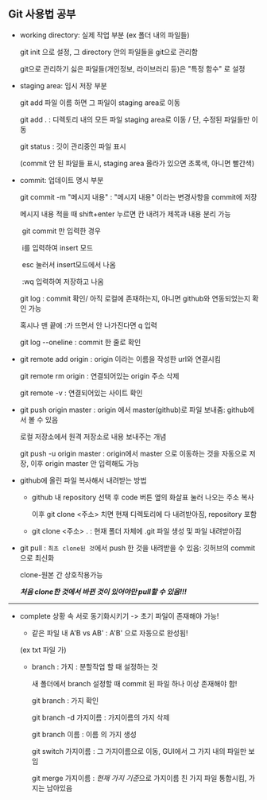 ## Git 사용법 공부

- working directory: 실제 작업 부분 (ex 폴더 내의 파일들)

  git init 으로 설정, 그 directory 안의 파일들을 git으로 관리함

  git으로 관리하기 싫은 파일들(개인정보, 라이브러리 등)은 "특정 함수" 로 설정

- staging area: 임시 저장 부분

  git add 파일 이름 하면 그 파일이 staging area로 이동

  git add . : 디렉토리 내의 모든 파일 staging area로 이동 / 단, 수정된 파일들만 이동

  git status : 깃이 관리중인 파일 표시

  (commit 안 된 파일들 표시, staging area 올라가 있으면 초록색, 아니면 빨간색)

- commit: 업데이트 명시 부분

  git commit -m "메시지 내용" : "메시지 내용" 이라는 변경사항을 commit에 저장

  메시지 내용 적을 때 shift+enter 누르면 칸 내려가 제목과 내용 분리 가능

  ​	git commit 만 입력한 경우

  ​		i를 입력하여 insert 모드

  ​		esc 눌러서 insert모드에서 나옴

  ​		:wq 입력하여 저장하고 나옴

  git log : commit 확인/ 아직 로컬에 존재하는지, 아니면 github와 연동되었는지 확인 가능

  혹시나 맨 끝에 :가 뜨면서 안 나가진다면 q 입력

  git log --oneline : commit 한 줄로 확인

- git remote add origin <url> : origin 이라는 이름을 작성한 url와 연결시킴

  git remote rm origin : 연결되어있는 origin 주소 삭제

  git remote -v : 연결되어있는 사이트 확인

- git push origin master : origin 에서 master(github)로 파일 보내줌: github에서 볼 수 있음

  로컬 저장소에서 원격 저장소로 내용 보내주는 개념

  git push -u origin master : origin에서 master 으로 이동하는 것을 자동으로 저장, 이후 origin master 안 입력해도 가능

- github에 올린 파일 복사해서 내려받는 방법

  - github 내 repository 선택 후 code 버튼 옆의 화살표 눌러 나오는 주소 복사

    이후 git clone <주소> 치면 현재 디렉토리에 다 내려받아짐, repository 포함

  - git clone <주소> . : 현재 폴더 자체에 .git 파일 생성 및 파일 내려받아짐

- git pull : `최초 clone된 것`에서 push 한 것을 내려받을 수 있음: 깃허브의 commit 으로 최신화

  clone-원본 간 상호작용가능

  ***처음 clone한 것에서 바뀐 것이 있어야만 pull할 수 있음!!!***

---

- complete 상황 속 서로 동기화시키기 -> 초기 파일이 존재해야 가능!

  - 같은 파일 내 A'B vs AB' : A'B' 으로 자동으로 완성됨!

  (ex txt 파일 가)

  - branch : 가지 : 분할작업 할 때 설정하는 것

    새 폴더에서 branch 설정할 때 commit 된 파일 하나 이상 존재해야 함!

    git branch : 가지 확인

    git branch -d 가지이름 : 가지이름의 가지 삭제

    git branch 이름 : 이름 의 가지 생성

    git switch 가지이름 : 그 가지이름으로 이동, GUI에서 그 가지 내의 파일만 보임

    git merge 가지이름 : *현재 가지 기준*으로 가지이름 친 가지 파일 통합시킴, 가지는 남아있음